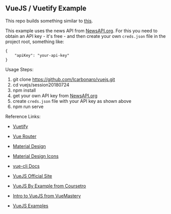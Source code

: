 VueJS / Vuetify Example
-----------------------

This repo builds something similar to [this](https://dist-czwzdtcfeq.now.sh).

This example uses the news API from [NewsAPI.org](newsapi.org). For this you need to obtain an API key - it's free - and then create your own `creds.json` file in the project root, something like:

```
{
    "apiKey": "your-api-key"
}
```

Usage Steps:

1. git clone https://github.com/lcarbonaro/vuejs.git
2. cd vuejs/session20180724
3. npm install
4. get your own API key from [NewsAPI.org](newsapi.org)
5. create `creds.json` file with your API key as shown above
6. npm run serve


Reference Links:
- [Vuetify](https://vuetifyjs.com/en/)
- [Vue Router](https://router.vuejs.org/guide/)
- [Material Design](https://material.io/)
- [Material Design Icons](https://material.io/tools/icons/)

- [vue-cli Docs](https://github.com/vuejs/vue-cli/blob/dev/docs/README.md)
- [VueJS Official Site](https://vuejs.org/)
- [VueJS By Example from Coursetro](https://coursetro.com/courses/23/Vue-Tutorial-in-2018---Learn-Vue.js-by-Example)
- [Intro to VueJS from VueMastery](https://www.vuemastery.com/courses/intro-to-vue-js/vue-instance)
- [VueJS Examples](https://vuejsexamples.net/)

